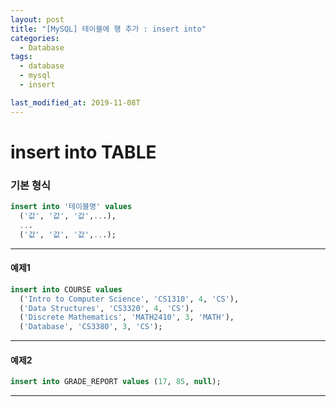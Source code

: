 ```yaml
---
layout: post
title: "[MySQL] 테이블에 행 추가 : insert into"
categories:
  - Database
tags:
  - database
  - mysql
  - insert

last_modified_at: 2019-11-08T
---
```

# insert into TABLE

### 기본 형식
```sql
insert into '테이블명' values
  ('값', '값', '값',...),
  ...
  ('값', '값', '값',...);
```

---

#### 예제1
```sql
insert into COURSE values
  ('Intro to Computer Science', 'CS1310', 4, 'CS'),
  ('Data Structures', 'CS3320', 4, 'CS'),
  ('Discrete Mathematics', 'MATH2410', 3, 'MATH'),
  ('Database', 'CS3380', 3, 'CS');
```

---

#### 예제2
```sql
insert into GRADE_REPORT values (17, 85, null);
```

---
